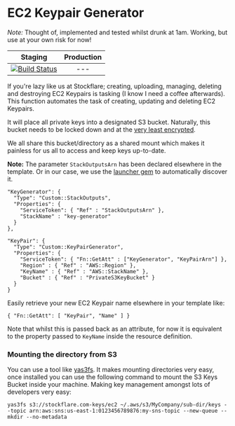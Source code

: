 # EC2 Keypair Generator

*Note:* Thought of, implemented and tested whilst drunk at 1am. Working, but use at your own risk for now!

| Staging | Production |
|:-:|:-:|
|[![Build Status](http://drone.stocktio.com/api/badge/github.com/Stockflare/lambda-ec2-key-generator/status.svg?branch=master)](http://drone.stocktio.com/github.com/Stockflare/lambda-ec2-key-generator)| --- |

If you're lazy like us at Stockflare; creating, uploading, managing, deleting and destroying EC2 Keypairs is tasking (I know I need a coffee afterwards). This function automates the task of creating, updating and deleting EC2 Keypairs.

It will place all private keys into a designated S3 bucket. Naturally, this bucket needs to be locked down and at the [very least encrypted](http://aws.amazon.com/documentation/kms/).

We all share this bucket/directory as a shared mount which makes it painless for us all to access and keep keys up-to-date.

**Note:** The parameter `StackOutputsArn` has been declared elsewhere in the template. Or in our case, we use the [launcher gem](http://github.com/Stockflare/launcher) to automatically discover it.

```
"KeyGenerator": {
  "Type": "Custom::StackOutputs",
  "Properties": {
    "ServiceToken": { "Ref" : "StackOutputsArn" },
    "StackName" : "key-generator"
  }
},

"KeyPair": {
  "Type": "Custom::KeyPairGenerator",
  "Properties": {
    "ServiceToken": { "Fn::GetAtt" : ["KeyGenerator", "KeyPairArn"] },
    "Region" : { "Ref" : "AWS::Region" },
    "KeyName" : { "Ref" : "AWS::StackName" },
    "Bucket" : { "Ref" : "PrivateS3KeyBucket" }
  }
}
```

Easily retrieve your new EC2 Keypair name elsewhere in your template like:

```
{ "Fn::GetAtt": [ "KeyPair", "Name" ] }
```

Note that whilst this is passed back as an attribute, for now it is equivalent to the property passed to `KeyName` inside the resource definition.

### Mounting the directory from S3

You can use a tool like [yas3fs](https://github.com/danilop/yas3fs). It makes mounting directories very easy, once installed you can use the following command to mount the S3 Keys Bucket inside your machine. Making key management amongst lots of developers very easy:

```
yas3fs s3://stockflare.com-keys/ec2 ~/.aws/s3/MyCompany/sub-dir/keys --topic arn:aws:sns:us-east-1:0123456789876:my-sns-topic --new-queue --mkdir --no-metadata
```
